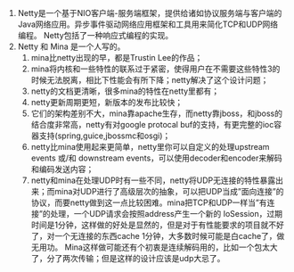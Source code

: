 1. Netty是一个基于NIO客户端-服务端框架，提供给诸如协议服务端与客户端的Java网络应用。异步事件驱动网络应用框架和工具用来简化TCP和UDP网络编程。
Netty包括了一种响应式编程的实现。      
1. Netty 和 Mina 是一个人写的。
    1. mina比netty出现的早，都是Trustin Lee的作品；
    1. mina将内核和一些特性的联系过于紧密，使得用户在不需要这些特性3的时候无法脱离，相比下性能会有所下降；netty解决了这个设计问题；
    1. netty的文档更清晰，很多mina的特性在netty里都有；
    1. netty更新周期更短，新版本的发布比较快；
    1. 它们的架构差别不大，mina靠apache生存，而netty靠jboss，和jboss的结合度非常高，netty有对google protocal buf的支持，有更完整的ioc容器支持(spring,guice,jbossmc和osgi)；
    1. netty比mina使用起来更简单，netty里你可以自定义的处理upstream events 或/和 downstream events，可以使用decoder和encoder来解码和编码发送内容；
    1. netty和mina在处理UDP时有一些不同，netty将UDP无连接的特性暴露出来；而mina对UDP进行了高级层次的抽象，可以把UDP当成”面向连接”的协议，而要netty做到这一点比较困难。mina把TCP和UDP一样当”有连接”的处理，一个UDP请求会按照address产生一个新的 IoSession，过期时间是1分钟，这样做的好处是显然的，但是对于有性能要求的项目就不好了，对一个无连接的东西cache 1分钟，大多数时候可能是白cache了，做无用功。 Mina这样做可能还有个初衷是连续解码用的，比如一个包太大了，分了两次传输；但是这样的设计应该是udp大忌了。
